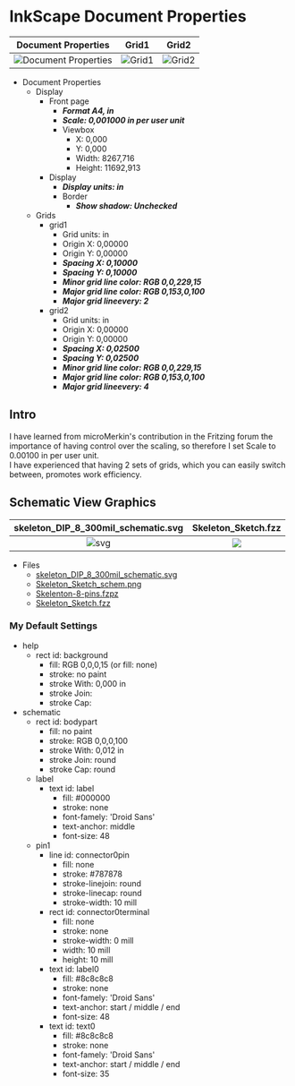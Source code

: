 # InkScape Document Properties

|Document Properties|Grid1|Grid2|
|:---:|:---:|:---:|
|![Document Properties](./images/Skærmbillede%20fra%202023-11-15%2012-47-48.png)|![Grid1](./images/Skærmbillede%20fra%202023-11-15%2012-57-41.png)|![Grid2](./images/Skærmbillede%20fra%202023-11-15%2013-12-27.png)|

* Document Properties
  * Display 
    * Front page
      * ***Format A4, in***
      * ***Scale: 0,001000 in per user unit***
      * Viewbox
        * X: 0,000
        * Y: 0,000
        * Width: 8267,716
        * Height: 11692,913
    * Display
      * ***Display units: in***
      * Border
        * ***Show shadow: Unchecked***
  * Grids
    * grid1
      * Grid units: in
      * Origin X: 0,00000
      * Origin Y: 0,00000
      * ***Spacing X: 0,10000***
      * ***Spacing Y: 0,10000***
      * ***Minor grid line color: RGB 0,0,229,15***
      * ***Major grid line color: RGB 0,153,0,100***
      * ***Major grid lineevery: 2***
    * grid2
      * Grid units: in
      * Origin X: 0,00000
      * Origin Y: 0,00000
      * ***Spacing X: 0,02500***
      * ***Spacing Y: 0,02500***
      * ***Minor grid line color: RGB 0,0,229,15***
      * ***Major grid line color: RGB 0,153,0,100***
      * ***Major grid lineevery: 4***

## Intro

I have learned from microMerkin's contribution in the Fritzing forum the importance of having control over the scaling, so therefore I set Scale to 0.00100 in per user unit.  
I have experienced that having 2 sets of grids, which you can easily switch between, promotes work efficiency.

## Schematic View Graphics

|skeleton_DIP_8_300mil_schematic.svg|Skeleton_Sketch.fzz|
|:---:|:---:|
|![svg](./images/Skærmbillede%20fra%202023-11-16%2015-09-23.png)|![](./Skeleton/Skeleton%20Sketch_schem.png)

* Files
  * [skeleton_DIP_8_300mil_schematic.svg](./Skeleton/skeleton_DIP_8_300mil_schematic.svg)
  * [Skeleton_Sketch_schem.png](./Skeleton/Skeleton_Sketch_schem.png)
  * [Skelenton-8-pins.fzpz](./Skeleton/Skelenton-8-pins.fzpz)
  * [Skeleton_Sketch.fzz](./Skeleton/Skeleton_Sketch.fzz)

### My Default Settings

* help
  * rect id: background
    * fill: RGB 0,0,0,15 (or fill: none)
    * stroke: no paint
    * stroke With: 0,000 in
    * stroke Join:
    * stroke Cap:
* schematic
  * rect id: bodypart
    * fill: no paint
    * stroke: RGB 0,0,0,100
    * stroke With: 0,012 in
    * stroke Join: round
    * stroke Cap: round
  * label
    * text id: label
      * fill: #000000
      * stroke: none
      * font-famely: 'Droid Sans'
      * text-anchor: middle
      * font-size: 48
  * pin1
    * line id: connector0pin
      * fill: none
      * stroke: #787878
      * stroke-linejoin: round
      * stroke-linecap: round
      * stroke-width: 10 mill
    * rect id: connector0terminal  
      * fill: none
      * stroke: none
      * stroke-width: 0 mill
      * width: 10 mill
      * height: 10 mill
    * text id: label0
      * fill: #8c8c8c8
      * stroke: none
      * font-famely: 'Droid Sans'
      * text-anchor: start / middle / end
      * font-size: 48
    * text id: text0
      * fill: #8c8c8c8
      * stroke: none
      * font-famely: 'Droid Sans'
      * text-anchor: start / middle / end
      * font-size: 35
